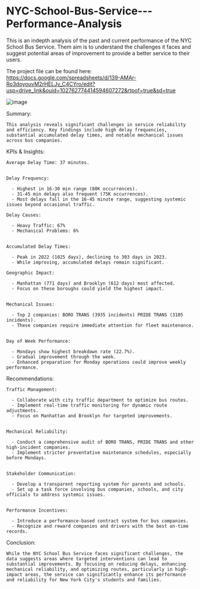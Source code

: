 # NYC-School-Bus-Service---Performance-Analysis
This is an indepth analysis of the past and current performance of the NYC School Bus Service. Them aim is to understand the challenges it faces and  suggest potential areas of improvement to provide a better service to their users.

The project file can be found here: https://docs.google.com/spreadsheets/d/139-AMAr-Ro3doyouvM2rHELJv_C4CYro/edit?usp=drive_link&ouid=102762774414594607272&rtpof=true&sd=true

![image](https://github.com/csiAI/NYC-School-Bus-Service---Performance-Analysis/assets/113176347/5ba0eddb-59f4-4b57-9013-d8c2ad68afab)

Summary:

    This analysis reveals significant challenges in service reliability and efficiency. Key findings include high delay frequencies, substantial accumulated delay times, and notable mechanical issues across bus companies. 

KPIs & Insights:

    Average Delay Time: 37 minutes.
    
    
    Delay Frequency:

      - Highest in 16-30 min range (80K occurrences).
      - 31-45 min delays also frequent (75K occurrences).
      - Most delays fall in the 16-45 minute range, suggesting systemic issues beyond occasional traffic.

    Delay Causes:

      - Heavy Traffic: 67%
      - Mechanical Problems: 6%


    Accumulated Delay Times:
    
      - Peak in 2022 (1025 days), declining to 303 days in 2023.
      - While improving, accumulated delays remain significant.
      
    Geographic Impact:

      - Manhattan (771 days) and Brooklyn (612 days) most affected.
      - Focus on these boroughs could yield the highest impact.


    Mechanical Issues:

      - Top 2 companies: BORO TRANS (3935 incidents) PRIDE TRANS (3105 incidents).
      - These companies require immediate attention for fleet maintenance.


    Day of Week Performance:

      - Mondays show highest breakdown rate (22.7%).
      - Gradual improvement through the week.
      - Enhanced preparation for Monday operations could improve weekly performance.



Recommendations:

    Traffic Management:

      - Collaborate with city traffic department to optimize bus routes.
      - Implement real-time traffic monitoring for dynamic route adjustments.
      - Focus on Manhattan and Brooklyn for targeted improvements.


    Mechanical Reliability:

      - Conduct a comprehensive audit of BORO TRANS, PRIDE TRANS and other high-incident companies.
      - Implement stricter preventative maintenance schedules, especially before Mondays.


    Stakeholder Communication:

      - Develop a transparent reporting system for parents and schools.
      - Set up a task force involving bus companies, schools, and city officials to address systemic issues.


    Performance Incentives:

      - Introduce a performance-based contract system for bus companies.
      - Recognize and reward companies and drivers with the best on-time records.



Conclusion:

    While the NYC School Bus Service faces significant challenges, the data suggests areas where targeted interventions can lead to substantial improvements. By focusing on reducing delays, enhancing mechanical reliability, and optimizing routes, particularly in high-       impact areas, the service can significantly enhance its performance and reliability for New York City's students and families.
